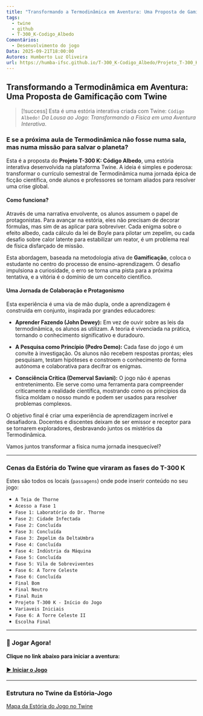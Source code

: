 ```yaml
---
title: "Transformando a Termodinâmica em Aventura: Uma Proposta de Gamificação com Twine"
tags:
  - twine
  - github
  - T-300_K-Codigo_Albedo
Comentários:
  - Desenvolvimento do jogo
Data: 2025-09-21T18:00:00
Autores: Humberto Luz Oliveira
url: https://humba-ifsc.github.io/T-300_K-Codigo_Albedo/Projeto_T-300_K_Codigo_Albedo.html
---
```

## Transformando a Termodinâmica em Aventura: Uma Proposta de Gamificação com Twine

 > [!success] Esta é uma estória interativa criada com Twine: `Código Albedo!`
> _Da Lousa ao Jogo: Transformando a Física em uma Aventura Interativa_.

### E se a próxima aula de Termodinâmica não fosse numa sala, mas numa missão para salvar o planeta?

Esta é a proposta do **Projeto T-300 K: Código Albedo**, uma estória interativa desenvolvida na plataforma Twine. A ideia é simples e poderosa: transformar o currículo semestral de Termodinâmica numa jornada épica de ficção científica, onde alunos e professores se tornam aliados para resolver uma crise global.

#### Como funciona?

Através de uma narrativa envolvente, os alunos assumem o papel de protagonistas. Para avançar na estória, eles não precisam de decorar fórmulas, mas sim de as aplicar para sobreviver. Cada enigma sobre o efeito albedo, cada cálculo da lei de Boyle para pilotar um zepelim, ou cada desafio sobre calor latente para estabilizar um reator, é um problema real de física disfarçado de missão.

Esta abordagem, baseada na metodologia ativa de **Gamificação**, coloca o estudante no centro do processo de ensino-aprendizagem. O desafio impulsiona a curiosidade, o erro se torna uma pista para a próxima tentativa, e a vitória é o domínio de um conceito científico.

#### Uma Jornada de Colaboração e Protagonismo

Esta experiência é uma via de mão dupla, onde a aprendizagem é construída em conjunto, inspirada por grandes educadores:

- **Aprender Fazendo (John Dewey):** Em vez de ouvir sobre as leis da termodinâmica, os alunos as utilizam. A teoria é vivenciada na prática, tornando o conhecimento significativo e duradouro.
    
- **A Pesquisa como Princípio (Pedro Demo):** Cada fase do jogo é um convite à investigação. Os alunos não recebem respostas prontas; eles pesquisam, testam hipóteses e constroem o conhecimento de forma autónoma e colaborativa para decifrar os enigmas.
    
- **Consciência Crítica (Demerval Saviani):** O jogo não é apenas entretenimento. Ele serve como uma ferramenta para compreender criticamente a realidade científica, mostrando como os princípios da física moldam o nosso mundo e podem ser usados para resolver problemas complexos.
    

O objetivo final é criar uma experiência de aprendizagem incrível e desafiadora. Docentes e discentes deixam de ser emissor e receptor para se tornarem exploradores, desbravando juntos os mistérios da Termodinâmica.

Vamos juntos transformar a física numa jornada inesquecível?

---

### Cenas da Estória do Twine que viraram as fases do T-300 K

Estes são todos os locais (`passagens`) onde pode inserir conteúdo no seu jogo:

*   `A Teia de Thorne`
*   `Acesso a Fase 1`
*   `Fase 1: Laboratório do Dr. Thorne`
*   `Fase 2: Cidade Infectada`
*   `Fase 2: Concluída`
*   `Fase 3: Concluída`
*   `Fase 3: Zepelim da DeltaUmbra`
*   `Fase 4: Concluída`
*   `Fase 4: Indústria da Máquina`
*   `Fase 5: Concluída`
*   `Fase 5: Vila de Sobreviventes`
*   `Fase 6: A Torre Celeste`
*   `Fase 6: Concluída`
*   `Final Bom`
*   `Final Neutro`
*   `Final Ruim`
*   `Projeto T-300 K - Início do Jogo`
*   `Variaveis Iniciais`
*   `Fase 6: A Torre Celeste II`
*   `Escolha Final`

---

### 🚀 Jogar Agora!

**Clique no link abaixo para iniciar a aventura:**

#### [▶ Iniciar o Jogo](https://humba-ifsc.github.io/T-300_K-Codigo_Albedo/Projeto_T-300_K_Codigo_Albedo.html)

---

### Estrutura no Twine da Estória-Jogo

[Mapa da Estória do Jogo no Twine](/img/Mapa_Game_Twine.png)
